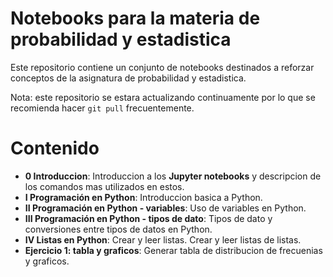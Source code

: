 

# Notebooks para la materia de probabilidad y estadistica

Este repositorio contiene un conjunto de notebooks destinados a reforzar conceptos de la asignatura de probabilidad y estadistica.

Nota: este repositorio se estara actualizando continuamente por lo que se recomienda hacer `git pull` frecuentemente.

# Contenido
- **0 Introduccion**: Introduccion a los **Jupyter notebooks** y descripcion de los comandos mas utilizados en estos.
- **I Programación en Python**: Introduccion basica a Python.  
- **II Programación en Python - variables**: Uso de variables en Python.
-  **III Programación en Python - tipos de dato**: Tipos de dato y conversiones entre tipos de datos en Python.
- **IV Listas en Python**: Crear y leer listas. Crear y leer listas de listas.
- **Ejercicio 1: tabla y graficos**: Generar tabla de distribucion de frecuenias y graficos. 

